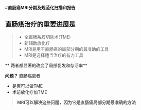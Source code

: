 #**直肠癌MRI分期及规范化扫描和报告**
## 直肠癌治疗的重要进展是
   > *  全直肠系膜切除术(TME)
   > *  新辅助放化疗
   > * MRI是用于直肠癌的局部分期的最准确的工具
   > * MRI是选择适当治疗的有力工具

** 两者都显著的改变了局部复发和存活率**

**问题？**
直肠癌患者
* 是否可以做TME
* 术前放化疗加TME
> **MRI可以解决这些问题，因为它是直肠癌局部分期最准确的方法**
